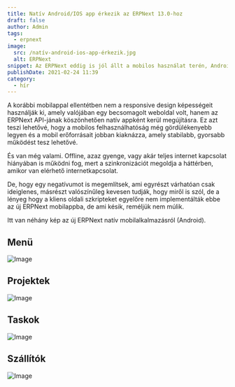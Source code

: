 ```yaml
---
title: Natív Android/IOS app érkezik az ERPNext 13.0-hoz
draft: false
author: Admin
tags:
  - erpnext
image:
  src: /natív-android-ios-app-érkezik.jpg
  alt: ERPNext
snippet: Az ERPNext eddig is jól állt a mobilos használat terén, Android és IOS rendszereken is, de most ebben teljesen új korszak kezdődik.
publishDate: 2021-02-24 11:39
category:
  - hír
---
```


A korábbi mobilappal ellentétben nem a responsive design képességeit használják ki, amely valójában egy becsomagolt weboldal volt, hanem az ERPNext API-jának köszönhetően natív appként kerül megújításra. Ez azt teszi lehetővé, hogy a mobilos felhasználhatóság még gördülékenyebb legyen és a mobil erőforrásait jobban kiaknázza, amely stabilabb, gyorsabb működést tesz lehetővé.

És van még valami. Offline, azaz gyenge, vagy akár teljes internet kapcsolat hiányában is működni fog, mert a szinkronizációt megoldja a háttérben, amikor van elérhető internetkapcsolat.

De, hogy egy negatívumot is megemlítsek, ami egyrészt várhatóan csak ideiglenes, másrészt valószínűleg kevesen tudják, hogy miről is szól, de a lényeg hogy a kliens oldali szkripteket egyelőre nem implementálták ebbe az új ERPNext mobilappba, de ami késik, reméljük nem múlik.

Itt van néhány kép az új ERPNext natív mobilalkalmazásról (Android).

## Menü

![Image](/images/natív-android-ios-app-érkezik.jpg)

## Projektek

![Image](/images/W60474r.jpe)

## Taskok

![Image](/images/hKAHTNX.jpe)

## Szállítók

![Image](/images/KPmve8C.jpe)
